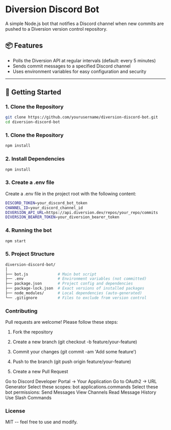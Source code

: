 # Diversion Discord Bot

A simple Node.js bot that notifies a Discord channel when new commits are pushed to a Diversion version control repository.

## 📦 Features

- Polls the Diversion API at regular intervals (default: every 5 minutes)
- Sends commit messages to a specified Discord channel
- Uses environment variables for easy configuration and security

---

## 🚀 Getting Started

### 1. Clone the Repository

```bash
git clone https://github.com/yourusername/diversion-discord-bot.git
cd diversion-discord-bot
```

### 1. Clone the Repository
```bash
npm install

```

### 2. Install Dependencies
```bash
npm install
```

### 3. Create a .env file
Create a .env file in the project root with the following content:
```bash
DISCORD_TOKEN=your_discord_bot_token
CHANNEL_ID=your_discord_channel_id
DIVERSION_API_URL=https://api.diversion.dev/repos/your_repo/commits
DIVERSION_BEARER_TOKEN=your_diversion_bearer_token
```


### 4. Running the bot
```bash
npm start
```

### 5. Project Structure
```bash
diversion-discord-bot/
│
├── bot.js             # Main bot script
├── .env               # Environment variables (not committed)
├── package.json       # Project config and dependencies
├── package-lock.json  # Exact versions of installed packages
├── node_modules/      # Local dependencies (auto-generated)
└── .gitignore         # Files to exclude from version control
```
### Contributing
Pull requests are welcome! Please follow these steps:

1. Fork the repository

2. Create a new branch (git checkout -b feature/your-feature)

3. Commit your changes (git commit -am 'Add some feature')

4. Push to the branch (git push origin feature/your-feature)

5. Create a new Pull Request

Go to Discord Developer Portal -> Your Application
Go to OAuth2 -> URL Generator
Select these scopes:
bot
applications.commands
Select these bot permissions:
Send Messages
View Channels
Read Message History
Use Slash Commands

### License
MIT -- feel free to use and modify.

